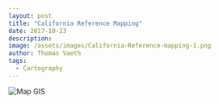 ```yaml
---
layout: post
title: "California Reference Mapping"
date: 2017-10-23
description: 
image: /assets/images/California-Reference-mapping-1.png
author: Thomas Vaeth
tags: 
  - Cartography
---
```


![Map GIS](/assets/images/California-Reference-mapping-1.png)
